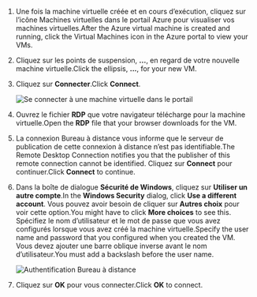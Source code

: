 1. <span data-ttu-id="c3978-101">Une fois la machine virtuelle créée et en cours d’exécution, cliquez sur l’icône Machines virtuelles dans le portail Azure pour visualiser vos machines virtuelles.</span><span class="sxs-lookup"><span data-stu-id="c3978-101">After the Azure virtual machine is created and running, click the Virtual Machines icon in the Azure portal to view your VMs.</span></span>

1. <span data-ttu-id="c3978-102">Cliquez sur les points de suspension, **...**, en regard de votre nouvelle machine virtuelle.</span><span class="sxs-lookup"><span data-stu-id="c3978-102">Click the ellipsis, **...**, for your new VM.</span></span>

1. <span data-ttu-id="c3978-103">Cliquez sur **Connecter**.</span><span class="sxs-lookup"><span data-stu-id="c3978-103">Click **Connect**.</span></span>

   ![Se connecter à une machine virtuelle dans le portail](./media/virtual-machines-sql-server-remote-desktop-connect/azure-virtual-machine-connect.png)

1. <span data-ttu-id="c3978-105">Ouvrez le fichier **RDP** que votre navigateur télécharge pour la machine virtuelle.</span><span class="sxs-lookup"><span data-stu-id="c3978-105">Open the **RDP** file that your browser downloads for the VM.</span></span>

1. <span data-ttu-id="c3978-106">La connexion Bureau à distance vous informe que le serveur de publication de cette connexion à distance n’est pas identifiable.</span><span class="sxs-lookup"><span data-stu-id="c3978-106">The Remote Desktop Connection notifies you that the publisher of this remote connection cannot be identified.</span></span> <span data-ttu-id="c3978-107">Cliquez sur **Connect** pour continuer.</span><span class="sxs-lookup"><span data-stu-id="c3978-107">Click **Connect** to continue.</span></span>

1. <span data-ttu-id="c3978-108">Dans la boîte de dialogue **Sécurité de Windows**, cliquez sur **Utiliser un autre compte**.</span><span class="sxs-lookup"><span data-stu-id="c3978-108">In the **Windows Security** dialog, click **Use a different account**.</span></span> <span data-ttu-id="c3978-109">Vous pouvez avoir besoin de cliquer sur **Autres choix** pour voir cette option.</span><span class="sxs-lookup"><span data-stu-id="c3978-109">You might have to click **More choices** to see this.</span></span> <span data-ttu-id="c3978-110">Spécifiez le nom d’utilisateur et le mot de passe que vous avez configurés lorsque vous avez créé la machine virtuelle.</span><span class="sxs-lookup"><span data-stu-id="c3978-110">Specify the user name and password that you configured when you created the VM.</span></span> <span data-ttu-id="c3978-111">Vous devez ajouter une barre oblique inverse avant le nom d’utilisateur.</span><span class="sxs-lookup"><span data-stu-id="c3978-111">You must add a backslash before the user name.</span></span>

   ![Authentification Bureau à distance](./media/virtual-machines-sql-server-remote-desktop-connect/remote-desktop-connect.png)

1. <span data-ttu-id="c3978-113">Cliquez sur **OK** pour vous connecter.</span><span class="sxs-lookup"><span data-stu-id="c3978-113">Click **OK** to connect.</span></span>